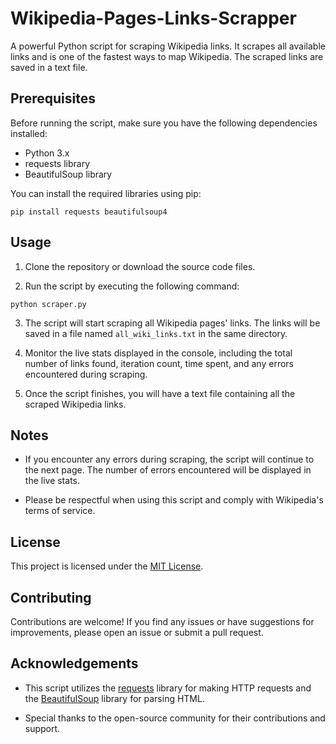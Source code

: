 # Wikipedia-Pages-Links-Scrapper
A powerful Python script for scraping Wikipedia links. It scrapes all available links and is one of the fastest ways to map Wikipedia. The scraped links are saved in a text file.

## Prerequisites

Before running the script, make sure you have the following dependencies installed:

- Python 3.x
- requests library
- BeautifulSoup library

You can install the required libraries using pip:

`pip install requests beautifulsoup4`


## Usage

1. Clone the repository or download the source code files.

2. Run the script by executing the following command:

`python scraper.py` 


3. The script will start scraping all Wikipedia pages' links. The links will be saved in a file named `all_wiki_links.txt` in the same directory.

4. Monitor the live stats displayed in the console, including the total number of links found, iteration count, time spent, and any errors encountered during scraping.

5. Once the script finishes, you will have a text file containing all the scraped Wikipedia links.

## Notes

- If you encounter any errors during scraping, the script will continue to the next page. The number of errors encountered will be displayed in the live stats.

- Please be respectful when using this script and comply with Wikipedia's terms of service.

## License

This project is licensed under the [MIT License](LICENSE).

## Contributing

Contributions are welcome! If you find any issues or have suggestions for improvements, please open an issue or submit a pull request.

## Acknowledgements

- This script utilizes the [requests](https://docs.python-requests.org/) library for making HTTP requests and the [BeautifulSoup](https://www.crummy.com/software/BeautifulSoup/bs4/doc/) library for parsing HTML.

- Special thanks to the open-source community for their contributions and support.

